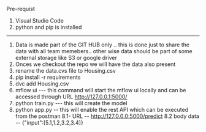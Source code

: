 Pre-requist 
1. Visual Studio Code
2. python and pip is installed
---

1. Data is made part of the GIT HUB only .. this is done just to share the data with all team memebers.. other wise data should be part of some external storage like S3 or google driver
2. Onces we checkout the repo we will have the data also present
3. rename the data.cvs file to Housing.csv
4. pip install -r requirements
5. dvc add Housing.csv
6. mflow ui  --- this command will start the mflow ui locally and can be accessed through URL http://127.0.0.1:5000/
7. python train.py --- this will create the model
8. python app.py  -- this will enable the rest API which can be executed from the postman
   8.1- URL -- http://127.0.0.0:5000/predict
   8.2  body data --  {"input":[5.1,1.2,3.2,3.4]} 
